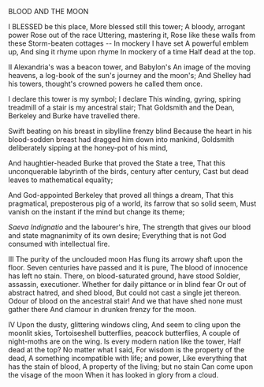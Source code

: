 BLOOD AND THE MOON

I
BLESSED be this place,
More blessed still this tower;
A bloody, arrogant power
Rose out of the race
Uttering, mastering it,
Rose like these walls from these
Storm-beaten cottages --
In mockery I have set
A powerful emblem up,
And sing it rhyme upon rhyme
In mockery of a time
Half dead at the top.

II
Alexandria's was a beacon tower, and Babylon's
An image of the moving heavens, a log-book of the sun's journey and the moon's;
And Shelley had his towers, thought's crowned powers he called them once.

I declare this tower is my symbol; I declare
This winding, gyring, spiring treadmill of a stair is my ancestral stair;
That Goldsmith and the Dean, Berkeley and Burke have travelled there.

Swift beating on his breast in sibylline frenzy blind
Because the heart in his blood-sodden breast had dragged him down into mankind,
Goldsmith deliberately sipping at the honey-pot of his mind,

And haughtier-headed Burke that proved the State a tree,
That this unconquerable labyrinth of the birds, century after century,
Cast but dead leaves to mathematical equality;

And God-appointed Berkeley that proved all things a dream,
That this pragmatical, preposterous pig of a world, its farrow that so solid seem,
Must vanish on the instant if the mind but change its theme;

*Saeva Indignatio* and the labourer's hire,
The strength that gives our blood and state magnanimity of its own desire;
Everything that is not God consumed with intellectual fire.

III
The purity of the unclouded moon
Has flung its arrowy shaft upon the floor.
Seven centuries have passed and it is pure,
The blood of innocence has left no stain.
There, on blood-saturated ground, have stood
Soldier, assassin, executioner.
Whether for daily pittance or in blind fear
Or out of abstract hatred, and shed blood,
But could not cast a single jet thereon.
Odour of blood on the ancestral stair!
And we that have shed none must gather there
And clamour in drunken frenzy for the moon.

IV
Upon the dusty, glittering windows cling,
And seem to cling upon the moonlit skies,
Tortoiseshell butterflies, peacock butterflies,
A couple of night-moths are on the wing.
Is every modern nation like the tower,
Half dead at the top? No matter what I said,
For wisdom is the property of the dead,
A something incompatible with life; and power,
Like everything that has the stain of blood,
A property of the living; but no stain
Can come upon the visage of the moon
When it has looked in glory from a cloud.
